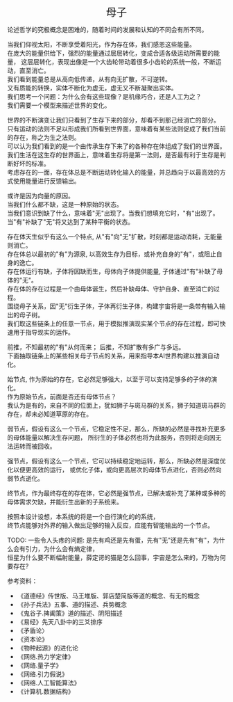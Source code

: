 <center><font size=5>母子</font></center>

论述哲学的究极概念是困难的，随着时间的发展和认知的不同会有所不同。<br/>

当我们仰视太阳，不断享受着阳光，作为存在体，我们感恩这些能量。<br/>
在庞大的能量供给下，强烈的能量通过层层转化，变成合适各级运动所需要的能量，
这层层转化，表现出像是一个大齿轮带动着很多小齿轮的系统一般，不断运动，直至消亡。<br/>
我们看到能量总是从高向低传递，从有向无扩散，不可逆转。<br/>
又有质能的转换，实体不断化为虚无，虚无又不断凝聚出实体。<br/>
我们思考一个问题：为什么会有这些现像？是机缘巧合，还是人工为之？<br/>
我们需要一个模型来描述世界的变化。<br/>

世界的不断演变让我们只看到了生存下来的部分，却看不到那己经消亡的部分。<br/>
只有运动的法则不足以形成我们所看到世界面，意味着有某些法则促成了我们当前的存在，称之为生之法则。<br/>
可以认为我们看到的是一个由传承生存下来了的各种存在体组成了我们的世界面。<br/>
我们生活在这生存的世界面上，意味着生存将是第一法则，是否最有利于生存是判断好坏的标准。<br/>
考虑存在的一面，存在体总是不断运动转化输入的能量，并总趋向于以最高效的方式使用能量进行反馈输出。<br/>

或许是因为向量的原因。<br/>
当我们什么都不缺，这是一种原始的状态。<br/>
当我们意识到缺了什么，意味着"无"出现了。当我们想填充它时，"有"出现了。<br/>
当"有"补缺了"无"将又达到了某种平衡的状态。<br/>

存在体天生似乎有这么一个特点, 从"有"向"无"扩散，时刻都是运动消耗，无能量则消亡。<br/>
存在体总以最初的"有"为源泉, 以高效生存为目标，或补充自身的"有"，或阻止自身的逸亡。<br/>
存在体运行有缺，子体将因缺而生，母体向子体提供能量, 子体通过"有"补缺了母体的"无"。<br/>
存在体的存在过程是一个由母体诞生，然后补缺母体、守护自身、直至消亡的过程。<br/>
围绕母子关系，因"无"衍生子体，子体再衍生子体，构建宇宙将是一条带有输入输出的母子树。<br/>
我们取这些链条上的任意一节点，用于模拟推演现实某个节点的存在过程，即可快速用于指导现实的运作。<br/>

前推，不知最初的"有"从何而来； 后推，不知扩散有多广与多远。<br/>
下面抽取链条上的某些相关母子节点的关系，用来指导本AI世界构建以推演自动化。<br/>

始节点, 作为原始的存在，它必然足够强大，以至于可以支持足够多的子体的演化。<br/> 
作为原始节点，前面是否还有母体节点？<br/>
我认为是有的，来自不同的位面上，犹如狮子与斑马群的关系，狮子知道斑马群的存在，却未必知道草原的存在。<br/>

弱节点，假设有这么一个节点，它稳定性不足，那么，所缺的必然是寻找补充更多的母体能量以解决生存问题，
所衍生的子体必然也将为此服务，否则将走向因无法运转而被回收。

强节点，假设有这么一个节点，它可以持续稳定地运转，那么，所缺必然是深度优化以便更高效的运行，
或优化子体，或向更高层次的母体节点进化，否则必然向弱节点逝化。

终节点，作为最终存在的存在体，它必然是强节点，已解决或补充了某种或多种的母体需求欠缺，并能衍生出新的子系统来。<br/>

按照本设计设想，本系统的将是一个自行演化的的系统，<br/>
终节点能够对外界的输入做出足够的输入反应，应能有智能输出的一个节点。


TODO:
一些令人头疼的问题:
是先有鸡还是先有蛋，先有"无"还是先有"有"，为什么会有引力，为什么会有熵定律，<br/>
恒星为什么要不断幅射能量，薛定谔的猫是怎么回事，宇宙是怎么来的，万物为何要存在?

参考资料：
* 《道德经》传世版、马王堆版、郭店楚简版等道的概念、有无的概念
* 《孙子兵法》五事、道的描述、兵势概念
* 《鬼谷子.捭阖策》道的描述、阴阳描述
* 《易经》先天八卦中的三爻排序
* 《矛盾论〉
* 《资本论》
* 《物种起源》的进化论
* 《网络.热力学定律》
* 《网络.量子学》
* 《网络.引力假说》
* 《网络.人工智能算法》
* 《计算机.数据结构》

